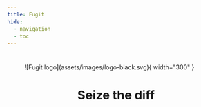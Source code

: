 ```yaml
---
title: Fugit
hide:
  - navigation
  - toc
---
```


#

<figure markdown>
  ![Fugit logo](assets/images/logo-black.svg){ width="300" }
</figure>

<center>
    <h1 class="title">Seize the diff</h1>
</center>
